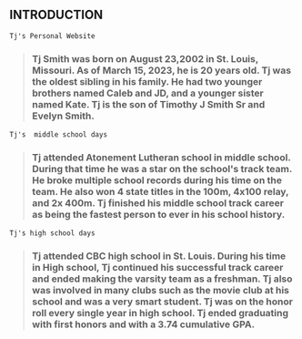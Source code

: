 ## **INTRODUCTION**
```
Tj's Personal Website
```
> ### Tj Smith was born on August 23,2002 in St. Louis, Missouri. As of March 15, 2023, he is 20 years old. Tj was the oldest sibling in his family. He had two younger brothers named Caleb and JD, and a younger sister named Kate. Tj is the son of Timothy J Smith Sr and Evelyn Smith.
 ```
Tj's  middle school days
```
> ### Tj attended Atonement Lutheran school in middle school. During that time he was a star on the school's track team. He broke multiple school records during his time on the team. He also won 4 state titles in the 100m, 4x100 relay, and 2x 400m. Tj finished his middle school track career as being the fastest person to ever in his school history.
```
Tj's high school days
```
> ### Tj attended CBC high school in St. Louis. During his time in High school, Tj continued his successful track career and ended making the varsity team as a freshman. Tj also was involved in many clubs such as the movie club at his school and was a very smart student. Tj was on the honor roll every single year in high school. Tj ended graduating with first honors and with a 3.74 cumulative GPA.
> 

